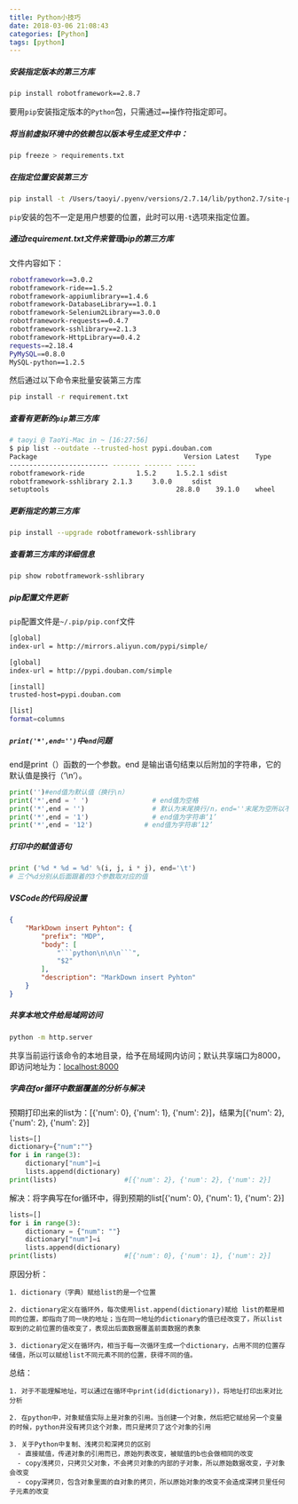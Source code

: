 ```yaml
---
title: Python小技巧
date: 2018-03-06 21:08:43
categories: [Python]
tags: [python]
---
```


##### 安装指定版本的第三方库
```bash
pip install robotframework==2.8.7
```
要用``pip``安装指定版本的``Python``包，只需通过``==``操作符指定即可。

  <!--more-->

##### 将当前虚拟环境中的依赖包以版本号生成至文件中：
```bash
pip freeze > requirements.txt
```

##### 在指定位置安装第三方
```bash
pip install -t /Users/taoyi/.pyenv/versions/2.7.14/lib/python2.7/site-packages lxml
```
``pip``安装的包不一定是用户想要的位置，此时可以用``-t``选项来指定位置。

##### 通过requirement.txt文件来管理pip的第三方库
文件内容如下：
```bash
robotframework==3.0.2
robotframework-ride==1.5.2
robotframework-appiumlibrary==1.4.6
robotframework-DatabaseLibrary==1.0.1
robotframework-Selenium2Library==3.0.0
robotframework-requests==0.4.7
robotframework-sshlibrary==2.1.3
robotframework-HttpLibrary==0.4.2
requests==2.18.4
PyMySQL==0.8.0
MySQL-python==1.2.5
```
然后通过以下命令来批量安装第三方库
```bash
pip install -r requirement.txt
```

##### 查看有更新的``pip``第三方库
```zsh
# taoyi @ TaoYi-Mac in ~ [16:27:56]
$ pip list --outdate --trusted-host pypi.douban.com
Package                                     Version Latest    Type
------------------------- ------- ------- -----
robotframework-ride             1.5.2     1.5.2.1 sdist
robotframework-sshlibrary 2.1.3     3.0.0     sdist
setuptools                                28.8.0    39.1.0    wheel
```

##### 更新指定的第三方库
```bash
pip install --upgrade robotframework-sshlibrary
```

##### 查看第三方库的详细信息
```bash
pip show robotframework-sshlibrary
```

##### pip配置文件更新
``pip``配置文件是``~/.pip/pip.conf``文件
```bash
[global]
index-url = http://mirrors.aliyun.com/pypi/simple/

[global]                                                                                            # 设置pip的全局的源
index-url = http://pypi.douban.com/simple

[install]                                                                                         # pip install指定的安装源
trusted-host=pypi.douban.com

[list]                                                                                                # pip list命令接口的展示方式设置
format=columns
```

##### ``print('*',end='')``中``end``问题
end是print（）函数的一个参数。end 是输出语句结束以后附加的字符串，它的默认值是换行（’\n’）。
```python
print('')#end值为默认值（换行\n）
print('*',end = ' ')                # end值为空格
print('*',end = '')                 # 默认为末尾换行/n，end=''末尾为空所以不换行
print('*',end = '1')                # end值为字符串‘1’
print('*',end = '12')             # end值为字符串‘12’
```

##### 打印中的赋值语句
```python
print ('%d * %d = %d' %(i, j, i * j), end='\t')
# 三个%d分别从后面跟着的3个参数取对应的值
```

##### VSCode的代码段设置
```json
{
    "MarkDown insert Pyhton": {
        "prefix": "MDP",
        "body": [
            "```python\n\n\n```",
            "$2"
        ],
        "description": "MarkDown insert Pyhton"
    }
}
```

##### 共享本地文件给局域网访问
```bash
python -m http.server
```
共享当前运行该命令的本地目录，给予在局域网内访问；默认共享端口为8000，即访问地址为：[localhost:8000](http://localhost:8000)

##### 字典在for循环中数据覆盖的分析与解决
预期打印出来的list为：[{'num': 0}, {'num': 1}, {'num': 2}]，结果为[{'num': 2}, {'num': 2}, {'num': 2}]
```python
lists=[]
dictionary={"num":""}
for i in range(3):
    dictionary["num"]=i
    lists.append(dictionary)
print(lists)                 #[{'num': 2}, {'num': 2}, {'num': 2}]
```
解决：将字典写在for循环中，得到预期的list[{'num': 0}, {'num': 1}, {'num': 2}]
```python
lists=[]
for i in range(3):
    dictionary = {"num": ""}
    dictionary["num"]=i
    lists.append(dictionary)
print(lists)                 #[{'num': 0}, {'num': 1}, {'num': 2}]
```
原因分析：

    1. dictionary（字典）赋给list的是一个位置
    
    2. dictionary定义在循环外，每次使用list.append(dictionary)赋给 list的都是相同的位置，即指向了同一块的地址；当在同一地址的dictionary的值已经改变了，所以list取到的之前位置的值改变了，表现出后面数据覆盖前面数据的表象

    3. dictionary定义在循环内，相当于每一次循环生成一个dictionary，占用不同的位置存储值，所以可以赋给list不同元素不同的位置，获得不同的值。 

总结：

    1. 对于不能理解地址，可以通过在循环中print(id(dictionary))，将地址打印出来对比分析

    2. 在python中，对象赋值实际上是对象的引用。当创建一个对象，然后把它赋给另一个变量的时候，python并没有拷贝这个对象，而只是拷贝了这个对象的引用

    3. 关于Python中复制、浅拷贝和深拷贝的区别
      - 直接赋值，传递对象的引用而已，原始列表改变，被赋值的b也会做相同的改变
      - copy浅拷贝，只拷贝父对象，不会拷贝对象的内部的子对象，所以原始数据改变，子对象会改变
      - copy深拷贝，包含对象里面的自对象的拷贝，所以原始对象的改变不会造成深拷贝里任何子元素的改变


